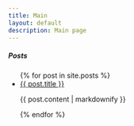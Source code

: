 ```yaml
---
title: Main
layout: default
description: Main page
---
```


##### Posts
<ul>
  {% for post in site.posts %}
    <li>
      <a href="{{ {{ baseurl }}/post.url }}">{{ post.title }}</a>
      <p>{{ post.content | markdownify }}</p>
    </li>
  {% endfor %}
</ul>
